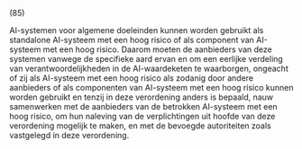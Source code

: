 (85)

AI-systemen voor algemene doeleinden kunnen worden gebruikt als standalone AI-systeem met een hoog risico of als component van AI-systeem met een hoog risico. Daarom moeten de aanbieders van deze systemen vanwege de specifieke aard ervan en om een eerlijke verdeling van verantwoordelijkheden in de AI-waardeketen te waarborgen, ongeacht of zij als AI-systeem met een hoog risico als zodanig door andere aanbieders of als componenten van AI-systeem met een hoog risico kunnen worden gebruikt en tenzij in deze verordening anders is bepaald, nauw samenwerken met de aanbieders van de betrokken AI-systeem met een hoog risico, om hun naleving van de verplichtingen uit hoofde van deze verordening mogelijk te maken, en met de bevoegde autoriteiten zoals vastgelegd in deze verordening.

